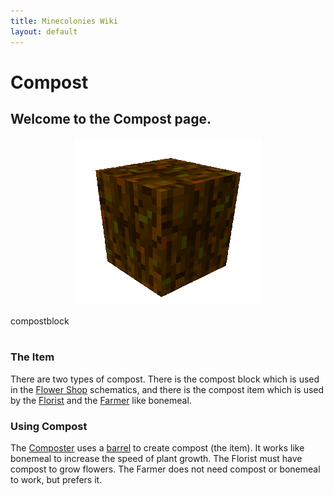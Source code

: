 ```yaml
---
title: Minecolonies Wiki
layout: default
---
```

# Compost 

## Welcome to the Compost page. 

<div class="infobox box text-center">
    <p style="text-align:center;"><img src="../../assets/images/items/compost.png" alt="Compost"></p>
    <recipe>compostblock</recipe>
</div>
<br>

### The Item

There are two types of compost. There is the compost block which is used in the [Flower Shop](../../source/buildings/flowershop) schematics, and there is the compost item which is used by the [Florist](../../source/workers/florist) and the [Farmer](../../source/workers/farmer) like bonemeal.
<br>

### Using Compost

The [Composter](../../source/workers/composter) uses a [barrel](../../source/items/barrel) to create compost (the item). It works like bonemeal to increase the speed of plant growth. The Florist must have compost to grow flowers. The Farmer does not need compost or bonemeal to work, but prefers it.
